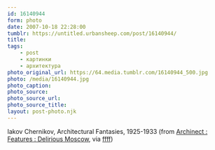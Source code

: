 ```yaml
---
id: 16140944
form: photo
date: 2007-10-18 22:28:00
tumblr: https://untitled.urbansheep.com/post/16140944/
title:
tags:
    - post
    - картинки
    - архитектура
photo_original_url: https://64.media.tumblr.com/16140944_500.jpg
photo: /media/16140944.jpg
photo_caption: 
photo_source:
photo_source_url:
photo_source_title:
layout: post-photo.njk
---
```


<p>Iakov Chernikov, Architectural Fantasies, 1925-1933 (from <a href="http://archinect.com/features/article.php?id=62725_0_23_0_M">Archinect : Features : Delirious Moscow</a>, via <a href="http://ffffound.com/image/0c264e89779ac8382cae345c8a8b681650ee5815">ffff</a>)</p>
